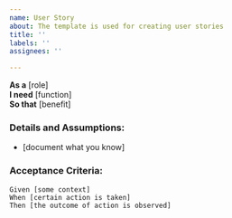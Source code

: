 ```yaml
---
name: User Story
about: The template is used for creating user stories
title: ''
labels: ''
assignees: ''

---
```


**As a** [role]  
 **I need** [function]  
 **So that** [benefit]  
   
 ### Details and Assumptions:
 * [document what you know]
   
 ### Acceptance Criteria:  
   
 ```gherkin
 Given [some context]
 When [certain action is taken]
 Then [the outcome of action is observed]
 ```
